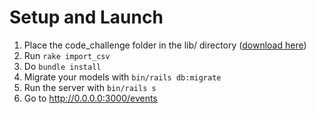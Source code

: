 # Setup and Launch



1) Place the code_challenge folder in the lib/ directory ([download here](https://drive.google.com/open?id=14uUq7C0Cy7ddZ11MBu2NAyXgwODCwB8K))
2) Run `rake import_csv`
3) Do `bundle install`
4) Migrate your models with `bin/rails db:migrate`
5) Run the server with `bin/rails s`
6) Go to http://0.0.0.0:3000/events
